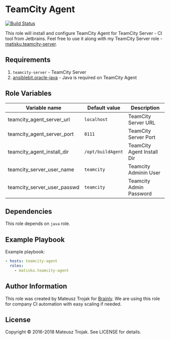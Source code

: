 TeamCity Agent
=========

[![Build Status](https://travis-ci.org/matisku/ansible-teamcity-agent.svg?branch=master)](https://travis-ci.org/matisku/ansible-teamcity-agent)

This role will install and configure TeamCity Agent for TeamCity Server - CI tool from Jetbrains.
Feel free to use it along with my TeamCity Server role - [matisku.teamcity-server](https://github.com/matisku/ansible-teamcity-server).

## Requirements
1. `teamcity-server` - TeamCity Server
2. [ansiblebit.oracle-java](https://github.com/ansiblebit/oracle-java) - Java is required on TeamCity Agent

## Role Variables
| Variable name               | Default value      | Description                |
|-----------------------------|--------------------|----------------------------|
| teamcity_agent_server_url   |  `localhost`       | TeamCity Server URL        |
| teamcity_agent_server_port  |  `8111`            | TeamCity Server Port       |
| teamcity_agent_install_dir  |  `/opt/buildAgent` | TeamCity Agent Install Dir |
| teamcity_server_user_name   | `teamcity`         | Teamcity Adminin User      |
| teamcity_server_user_passwd | `teamcity`         | Teamcity Admin Password    |

## Dependencies
This role depends on `java` role.

## Example Playbook
Example playbook:

```yaml
- hosts: teamcity-agent
  roles:
    - matisku.teamcity-agent
```

## Author Information
This role was created by Mateusz Trojak for [Brainly](http://www.brainly.com).
We are using this role for company CI automation with easy scaling if needed.

## License
Copyright © 2016-2018 Mateusz Trojak. See LICENSE for details.
